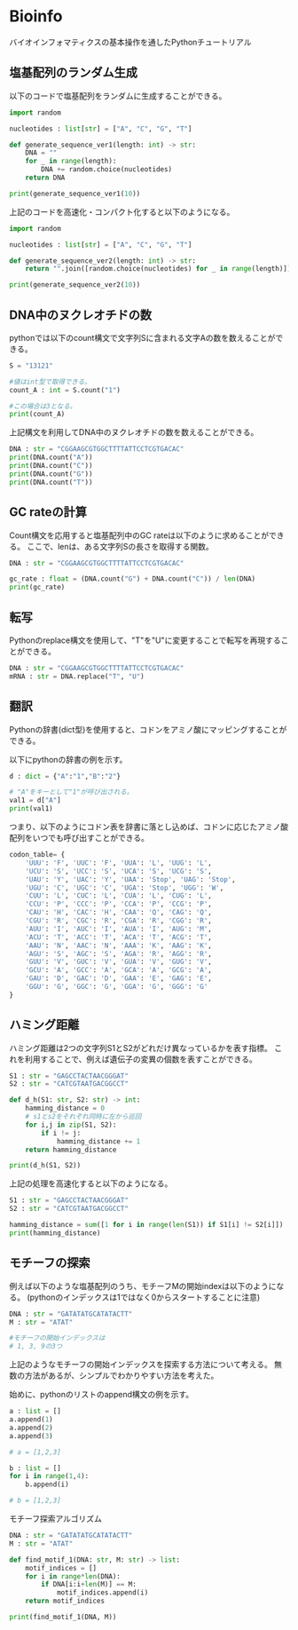 # Bioinfo
バイオインフォマティクスの基本操作を通したPythonチュートリアル

## 塩基配列のランダム生成

以下のコードで塩基配列をランダムに生成することができる。


```python
import random 

nucleotides : list[str] = ["A", "C", "G", "T"]

def generate_sequence_ver1(length: int) -> str:
    DNA = ""
    for _ in range(length):
        DNA += random.choice(nucleotides)
    return DNA

print(generate_sequence_ver1(10))
```

上記のコードを高速化・コンパクト化すると以下のようになる。

```Python
import random 

nucleotides : list[str] = ["A", "C", "G", "T"]

def generate_sequence_ver2(length: int) -> str:
    return "".join([random.choice(nucleotides) for _ in range(length)])

print(generate_sequence_ver2(10))
```

## DNA中のヌクレオチドの数

pythonでは以下のcount構文で文字列Sに含まれる文字Aの数を数えることができる。

```Python
S = "13121"

#値はint型で取得できる。
count_A : int = S.count("1")

#この場合は3となる。
print(count_A)
```

上記構文を利用してDNA中のヌクレオチドの数を数えることができる。

```python
DNA : str = "CGGAAGCGTGGCTTTTATTCCTCGTGACAC"
print(DNA.count("A"))
print(DNA.count("C"))   
print(DNA.count("G"))
print(DNA.count("T"))
```
## GC rateの計算

Count構文を応用すると塩基配列中のGC rateは以下のように求めることができる。
ここで、lenは、ある文字列Sの長さを取得する関数。

```python
DNA : str = "CGGAAGCGTGGCTTTTATTCCTCGTGACAC"

gc_rate : float = (DNA.count("G") + DNA.count("C")) / len(DNA)
print(gc_rate)

```

## 転写

Pythonのreplace構文を使用して、"T"を"U"に変更することで転写を再現することができる。

```python
DNA : str = "CGGAAGCGTGGCTTTTATTCCTCGTGACAC"
mRNA : str = DNA.replace("T", "U")
```

## 翻訳

Pythonの辞書(dict型)を使用すると、コドンをアミノ酸にマッピングすることができる。

以下にpythonの辞書の例を示す。

```Python
d : dict = {"A":"1","B":"2"}

# "A"をキーとして"1"が呼び出される。
val1 = d["A"]
print(val1)
```

つまり、以下のようにコドン表を辞書に落とし込めば、コドンに応じたアミノ酸配列をいつでも呼び出すことができる。

```Python
codon_table= {
    'UUU': 'F', 'UUC': 'F', 'UUA': 'L', 'UUG': 'L', 
    'UCU': 'S', 'UCC': 'S', 'UCA': 'S', 'UCG': 'S', 
    'UAU': 'Y', 'UAC': 'Y', 'UAA': 'Stop', 'UAG': 'Stop', 
    'UGU': 'C', 'UGC': 'C', 'UGA': 'Stop', 'UGG': 'W', 
    'CUU': 'L', 'CUC': 'L', 'CUA': 'L', 'CUG': 'L', 
    'CCU': 'P', 'CCC': 'P', 'CCA': 'P', 'CCG': 'P', 
    'CAU': 'H', 'CAC': 'H', 'CAA': 'Q', 'CAG': 'Q', 
    'CGU': 'R', 'CGC': 'R', 'CGA': 'R', 'CGG': 'R', 
    'AUU': 'I', 'AUC': 'I', 'AUA': 'I', 'AUG': 'M', 
    'ACU': 'T', 'ACC': 'T', 'ACA': 'T', 'ACG': 'T', 
    'AAU': 'N', 'AAC': 'N', 'AAA': 'K', 'AAG': 'K', 
    'AGU': 'S', 'AGC': 'S', 'AGA': 'R', 'AGG': 'R', 
    'GUU': 'V', 'GUC': 'V', 'GUA': 'V', 'GUG': 'V', 
    'GCU': 'A', 'GCC': 'A', 'GCA': 'A', 'GCG': 'A', 
    'GAU': 'D', 'GAC': 'D', 'GAA': 'E', 'GAG': 'E', 
    'GGU': 'G', 'GGC': 'G', 'GGA': 'G', 'GGG': 'G'
}

```

## ハミング距離

ハミング距離は2つの文字列S1とS2がどれだけ異なっているかを表す指標。
これを利用することで、例えば遺伝子の変異の個数を表すことができる。

```python
S1 : str = "GAGCCTACTAACGGGAT"
S2 : str = "CATCGTAATGACGGCCT"

def d_h(S1: str, S2: str) -> int:
    hamming_distance = 0
    # s1とs2をそれぞれ同時に左から巡回
    for i,j in zip(S1, S2):
        if i != j:
            hamming_distance += 1
    return hamming_distance

print(d_h(S1, S2))
```

上記の処理を高速化すると以下のようになる。

```python
S1 : str = "GAGCCTACTAACGGGAT"
S2 : str = "CATCGTAATGACGGCCT"

hamming_distance = sum([1 for i in range(len(S1)) if S1[i] != S2[i]])
print(hamming_distance)
```

## モチーフの探索

例えば以下のような塩基配列のうち、モチーフMの開始indexは以下のようになる。
(pythonのインデックスは1ではなく0からスタートすることに注意)
```Python
DNA : str = "GATATATGCATATACTT"
M : str = "ATAT" 

#モチーフの開始インデックスは
# 1, 3, 9の3つ
```

上記のようなモチーフの開始インデックスを探索する方法について考える。
無数の方法があるが、シンプルでわかりやすい方法を考えた。

始めに、pythonのリストのappend構文の例を示す。

```python
a : list = []
a.append(1)
a.append(2)
a.append(3)

# a = [1,2,3]

b : list = []
for i in range(1,4):
    b.append(i)

# b = [1,2,3]
```

モチーフ探索アルゴリズム

```python
DNA : str = "GATATATGCATATACTT"
M : str = "ATAT" 

def find_motif_1(DNA: str, M: str) -> list:
    motif_indices = []
    for i in range*len(DNA):
        if DNA[i:i+len(M)] == M:
            motif_indices.append(i)
    return motif_indices

print(find_motif_1(DNA, M))
```





